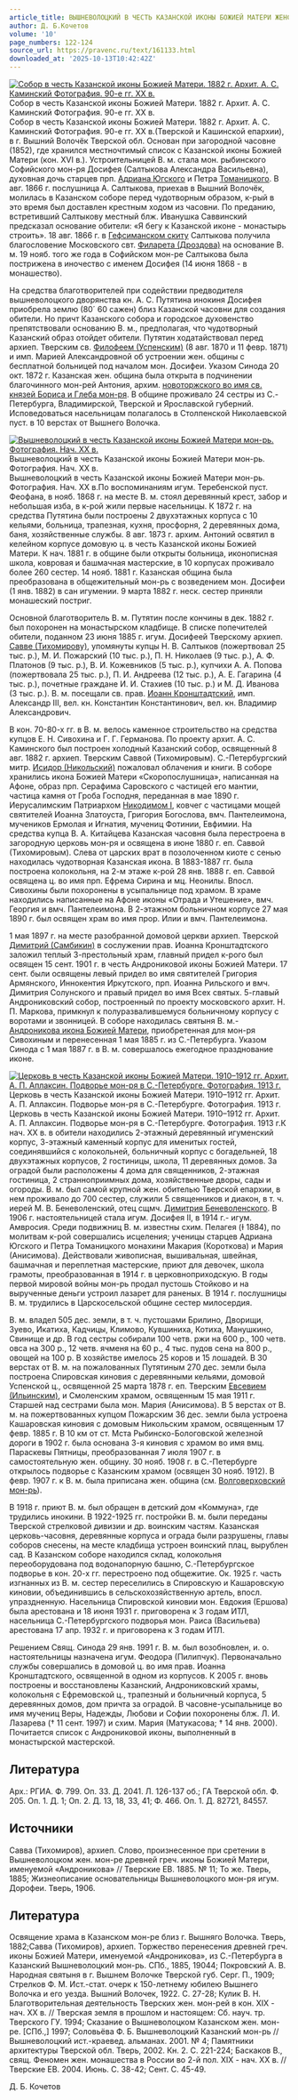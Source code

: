 ```yaml
---
article_title: ВЫШНЕВОЛОЦКИЙ В ЧЕСТЬ КАЗАНСКОЙ ИКОНЫ БОЖИЕЙ МАТЕРИ ЖЕНСКИЙ МОНАСТЫРЬ
author: Д. Б.Кочетов
volume: '10'
page_numbers: 122-124
source_url: https://pravenc.ru/text/161133.html
downloaded_at: '2025-10-13T10:42:42Z'
---
```


[![Собор в честь Казанской иконы Божией Матери. 1882 г. Архит. А. С. Каминский Фотография. 90-е гг. XX в.](https://pravenc.ru/data/975/466/1234/i200.jpg "Кликните для увеличения картинки")](https://pravenc.ru/data/975/466/1234/i400.jpg)Собор в честь Казанской иконы Божией Матери. 1882 г. Архит. А. С. Каминский Фотография. 90-е гг. XX в.  
Собор в честь Казанской иконы Божией Матери. 1882 г. Архит. А. С. Каминский Фотография. 90-е гг. XX в.(Тверской и Кашинской епархии), в г. Вышний Волочёк Тверской обл. Основан при загородной часовне (1852), где хранился местночтимый список с Казанской иконы Божией Матери (кон. XVI в.). Устроительницей В. м. стала мон. рыбинского Софийского мон-ря Досифея (Салтыкова Александра Васильевна), духовная дочь старцев прп. [Адриана Югского](<https://pravenc.ru/text/Адриана Югского.html>) и Петра [Томаницкого](https://pravenc.ru/text/Томаницкого.html). В авг. 1866 г. послушница А. Салтыкова, приехав в Вышний Волочёк, молилась в Казанском соборе перед чудотворным образом, к-рый в это время был доставлен крестным ходом из часовни. По преданию, встретивший Салтыкову местный блж. Иванушка Саввинский предсказал основание обители: «Я бегу к Казанской иконе - монастырь строить». 18 авг. 1866 г. в [Гефсиманском скиту](<https://pravenc.ru/text/Гефсиманском скиту.html>) Салтыкова получила благословение Московского свт. [Филарета (Дроздова)](https://pravenc.ru/text/Филарет.html) на основание В. м. 19 нояб. того же года в Софийском мон-ре Салтыкова была пострижена в иночество с именем Досифея (14 июня 1868 - в монашество).

На средства благотворителей при содействии предводителя вышневолоцкого дворянства кн. А. С. Путятина инокиня Досифея приобрела землю (80´
60 сажен) близ Казанской часовни для создания обители. Но причт Казанского собора и городское духовенство препятствовали основанию В. м., предполагая, что чудотворный Казанский образ отойдет обители. Путятин ходатайствовал перед архиеп. Тверским св. [Филофеем (Успенским)](<https://pravenc.ru/text/Филофеем (Успенским).html>) (8 авг. 1870 и 11 февр. 1871) и имп. Марией Александровной об устроении жен. общины с бесплатной больницей под началом мон. Досифеи. Указом Синода 20 окт. 1872 г. Казанская жен. община была открыта в подчинении благочинного мон-рей Антония, архим. [новоторжского во имя св. князей Бориса и Глеба мон-ря](<https://pravenc.ru/text/новоторжского во имя св  князей Бориса и Глеба мон-ря.html>). В общине проживало 24 сестры из С.-Петербурга, Владимирской, Тверской и Ярославской губерний. Исповедоваться насельницам полагалось в Столпенской Николаевской пуст. в 10 верстах от Вышнего Волочка.

[![Вышневолоцкий в честь Казанской иконы Божией Матери мон-рь. Фотография. Нач. ХХ в.](https://pravenc.ru/data/993/466/1234/i200.jpg "Кликните для увеличения картинки")](https://pravenc.ru/data/993/466/1234/i400.jpg)Вышневолоцкий в честь Казанской иконы Божией Матери мон-рь. Фотография. Нач. ХХ в.  
Вышневолоцкий в честь Казанской иконы Божией Матери мон-рь. Фотография. Нач. ХХ в.По воспоминаниям игум. Теребенской пуст. Феофана, в нояб. 1868 г. на месте В. м. стоял деревянный крест, забор и небольшая изба, в к-рой жили первые насельницы. К 1872 г. на средства Путятина были построены 2 двухэтажных корпуса с 10 кельями, больница, трапезная, кухня, просфорня, 2 деревянных дома, баня, хозяйственные службы. 8 авг. 1873 г. архим. Антоний освятил в келейном корпусе домовую ц. в честь Казанской иконы Божией Матери. К нач. 1881 г. в общине были открыты больница, иконописная школа, ковровая и башмачная мастерские, в 10 корпусах проживало более 260 сестер. 14 нояб. 1881 г. Казанская община была преобразована в общежительный мон-рь с возведением мон. Досифеи (1 янв. 1882) в сан игумении. 9 марта 1882 г. неск. сестер приняли монашеский постриг.

Основной благотворитель В. м. Путятин после кончины в дек. 1882 г. был похоронен на монастырском кладбище. В списке попечителей обители, поданном 23 июня 1885 г. игум. Досифеей Тверскому архиеп. [Савве (Тихомирову)](<https://pravenc.ru/text/Савве (Тихомирову).html>), упомянуты купцы Н. В. Салтыков (пожертвовал 25 тыс. р.), М. И. Пожарский (10 тыс. р.), П. Н. Николаев (9 тыс. р.), А. Ф. Платонов (9 тыс. р.), В. И. Кожевников (5 тыс. р.), купчихи А. А. Попова (пожертвовала 25 тыс. р.), П. И. Андреева (12 тыс. р.), А. Е. Гагарина (4 тыс. р.), почетные граждане И. И. Стахиев (10 тыс. р.) и М. Д. Иванова (3 тыс. р.). В. м. посещали св. прав. [Иоанн Кронштадтский](<https://pravenc.ru/text/Иоанн Кронштадтский.html>), имп. Александр III, вел. кн. Константин Константинович, вел. кн. Владимир Александрович.

В кон. 70-80-х гг. в В. м. велось каменное строительство на средства купцов Е. Н. Сивохина и Г. Г. Германова. По проекту архит. А. С. Каминского был построен холодный Казанский собор, освященный 8 авг. 1882 г. архиеп. Тверским Саввой (Тихомировым). С.-Петербургский митр. [Исидор (Никольский)](<https://pravenc.ru/text/Исидор (Никольский).html>) пожаловал облачения и книги. В соборе хранились икона Божией Матери «Скоропослушница», написанная на Афоне, образ прп. Серафима Саровского с частицей его мантии, частица камня от Гроба Господня, переданная в мае 1890 г. Иерусалимским Патриархом [Никодимом I](<https://pravenc.ru/text/Никодимом I.html>), ковчег с частицами мощей святителей Иоанна Златоуста, Григория Богослова, вмч. Пантелеимона, мучеников Ермолая и Игнатия, мучениц Фотинии, Евфимии. На средства купца В. А. Китайцева Казанская часовня была перестроена в загородную церковь мон-ря и освящена в июне 1880 г. еп. Саввой (Тихомировым). Слева от царских врат в позолоченном киоте с сенью находилась чудотворная Казанская икона. В 1883-1887 гг. была построена колокольня, на 2-м этаже к-рой 28 янв. 1888 г. еп. Саввой освящена ц. во имя прп. Ефрема Сирина и мц. Неонилы. Впосл. Сивохины были похоронены в усыпальнице под храмом. В храме находились написанные на Афоне иконы «Отрада и Утешение», вмч. Георгия и вмч. Пантелеимона. В 2-этажном больничном корпусе 27 мая 1890 г. был освящен храм во имя прор. Илии и вмч. Пантелеимона.

1 мая 1897 г. на месте разобранной домовой церкви архиеп. Тверской [Димитрий (Самбикин)](<https://pravenc.ru/text/Димитрий (Самбикин).html>) в сослужении прав. Иоанна Кронштадтского заложил теплый 3-престольный храм, главный придел к-рого был освящен 15 сент. 1901 г. в честь Андрониковой иконы Божией Матери. 17 сент. были освящены левый придел во имя святителей Григория Армянского, Иннокентия Иркутского, прп. Иоанна Рильского и вмч. Димитрия Солунского и правый придел во имя Всех святых. 5-главый Андрониковский собор, построенный по проекту московского архит. Н. П. Маркова, примкнул к полуразвалившемуся больничному корпусу с воротами и звонницей. В соборе находилась святыня В. м.- [Андроникова икона Божией Матери](<https://pravenc.ru/text/Андроникова икона Божией Матери.html>), приобретенная для мон-ря Сивохиным и перенесенная 1 мая 1885 г. из С.-Петербурга. Указом Синода с 1 мая 1887 г. в В. м. совершалось ежегодное празднование иконе.

[![Церковь в честь Казанской иконы Божией Матери. 1910–1912 гг. Архит. А. П. Аплаксин. Подворье мон-ря в С.-Петербурге. Фотография. 1913 г.](https://pravenc.ru/data/005/467/1234/i200.jpg "Кликните для увеличения картинки")](https://pravenc.ru/data/005/467/1234/i400.jpg)Церковь в честь Казанской иконы Божией Матери. 1910–1912 гг. Архит. А. П. Аплаксин. Подворье мон-ря в С.-Петербурге. Фотография. 1913 г.  
Церковь в честь Казанской иконы Божией Матери. 1910–1912 гг. Архит. А. П. Аплаксин. Подворье мон-ря в С.-Петербурге. Фотография. 1913 г.К нач. XX в. в обители находились 2-этажный деревянный игуменский корпус, 3-этажный каменный корпус для именитых гостей, соединявшийся с колокольней, больничный корпус с богадельней, 18 двухэтажных корпусов, 2 гостиницы, школа, 11 деревянных домов. За оградой были расположены 4 дома для священников, 2-этажная гостиница, 2 странноприимных дома, хозяйственные дворы, сады и огороды. В. м. был самой крупной жен. обителью Тверской епархии, в нем проживало до 700 сестер, служили 5 священников и диакон, в т. ч. иерей М. В. Беневоленский, отец сщмч. [Димитрия Беневоленского](<https://pravenc.ru/text/Димитрия Беневоленского.html>). В 1906 г. настоятельницей стала игум. Досифея II, в 1914 г.- игум. Амвросия. Среди подвижниц В. м. известны схим. Пелагея (Ɨ 1884), по молитвам к-рой совершались исцеления; ученицы старцев Адриана Югского и Петра Томаницкого монахини Макария (Короткова) и Мария (Анисимова). Действовали живописная, вышивальная, швейная, башмачная и переплетная мастерские, приют для девочек, школа грамоты, преобразованная в 1914 г. в церковноприходскую. В годы первой мировой войны мон-рь продал пустошь Стойково и на вырученные деньги устроил лазарет для раненых. В 1914 г. послушницы В. м. трудились в Царскосельской общине сестер милосердия.

В. м. владел 505 дес. земли, в т. ч. пустошами Брилино, Дворищи, Зуево, Икатиха, Кадчицы, Климово, Кувшиниха, Котиха, Манушкино, Свинище и др. В год сестры собирали 100 четв. ржи на 600 р., 100 четв. овса на 300 р., 12 четв. ячменя на 60 р., 4 тыс. пудов сена на 800 р., овощей на 100 р. В хозяйстве имелось 25 коров и 15 лошадей. В 30 верстах от В. м. на пожалованных Путятиным 270 дес. земли была построена Спировская киновия с деревянными кельями, домовой Успенской ц., освященной 25 марта 1878 г. еп. Тверским [Евсевием (Ильинским)](<https://pravenc.ru/text/Евсевием (Ильинским).html>), и Смоленским храмом, освященным 15 мая 1911 г. Старшей над сестрами была мон. Мария (Анисимова). В 5 верстах от В. м. на пожертвованных купцом Пожарским 36 дес. земли была устроена Кашаровская киновия с домовым Никольским храмом, освященным 17 февр. 1885 г. В 10 км от ст. Мста Рыбинско-Бологовской железной дороги в 1902 г. была основана 3-я киновия с храмом во имя вмц. Параскевы Пятницы, преобразованная 7 июля 1907 г. в самостоятельную жен. общину. 30 нояб. 1908 г. в С.-Петербурге открылось подворье с Казанским храмом (освящен 30 нояб. 1912). В февр. 1907 г. к В. м. была приписана жен. община (см. [Волговерховский мон-рь](<https://pravenc.ru/text/ВОЛГОВЕРХОВСКИЙ ВО ИМЯ РАВНОАПОСТОЛЬНОЙ КНЯГИНИ ОЛЬГИ ЖЕНСКИЙ МОНАСТЫРЬ.html>)).

В 1918 г. приют В. м. был обращен в детский дом «Коммуна», где трудились инокини. В 1922-1925 гг. постройки В. м. были переданы Тверской стрелковой дивизии и др. воинским частям. Казанская церковь-часовня, деревянные корпуса и ограда были разрушены, главы соборов снесены, на месте кладбища устроен воинский плац, вырублен сад. В Казанском соборе находился склад, колокольня переоборудована под водонапорную башню, С.-Петербургское подворье в кон. 20-х гг. перестроено под общежитие. Ок. 1925 г. часть изгнанных из В. м. сестер переселились в Спировскую и Кашаровскую киновии, объединившись в сельскохозяйственную артель, впосл. упраздненную. Насельница Спировской киновии мон. Евдокия (Ершова) была арестована и 18 июня 1931 г. приговорена к 3 годам ИТЛ, насельница С.-Петербургского подворья мон. Раиса (Васильева) арестована 17 апр. 1932 г. и приговорена к 3 годам ИТЛ.

Решением Свящ. Синода 29 янв. 1991 г. В. м. был возобновлен, и. о. настоятельницы назначена игум. Феодора (Пилипчук). Первоначально службы совершались в домовой ц. во имя прав. Иоанна Кронштадтского, освященной в одном из корпусов. К 2005 г. вновь построены и восстановлены Казанский, Андрониковский храмы, колокольня с Ефремовской ц., трапезный и больничный корпуса, 5 деревянных домов, дом причта за оградой. В часовне-усыпальнице во имя мучениц Веры, Надежды, Любови и Софии похоронены блж. Л. И. Лазарева († 11 сент. 1997) и схим. Мария (Матукасова; † 14 янв. 2000). Почитается список с Андрониковой иконы, выполненный в монастырской мастерской.

## Литература

Арх.: РГИА. Ф. 799. Оп. 33. Д. 2041. Л. 126-137 об.; ГА Тверской обл. Ф. 205. Оп. 1. Д. 1; Оп. 2. Д. 13, 18, 33, 41; Ф. 466. Оп. 1. Д. 82721, 84557.

## Источники

Савва (Тихомиров), архиеп. Слово, произнесенное при сретении в Вышневолоцком жен. мон-ре древней греч. иконы Божией Матери, именуемой «Андроникова» // Тверские ЕВ. 1885. № 11; То же. Тверь, 1885; Жизнеописание основательницы Вышневолоцкого мон-ря игум. Дорофеи. Тверь, 1906.

## Литература

Освящение храма в Казанском мон-ре близ г. Вышняго Волочка. Тверь, 1882;Савва (Тихомиров), архиеп. Торжество перенесения древней греч. иконы Божией Матери, именуемой «Андроникова», из С.-Петербурга в Казанский Вышневолоцкий мон-рь. СПб., 1885, 19044; Покровский А. В. Народная святыня в г. Вышнем Волочке Тверской губ. Серг. П., 1909; Стрелков Ф. М. Ист.-стат. очерк к 150-летнему юбилею Вышнего Волочка и его уезда. Вышний Волочек, 1922. С. 27-28; Кулик В. Н. Благотворительная деятельность Тверских жен. мон-рей в кон. XIX - нач. XX в. // Тверская земля в прошлом и настоящем: Сб. науч. тр. Тверского ГУ. 1994; Сказание о Вышневолоцком Казанском жен. мон-ре. [СПб.,] 1997; Соловьёва Ф. Б. Вышневолоцкий Казанский мон-рь // Вышневолоцкий ист.-краевед. альманах. 2001. № 4; Памятники архитектуры Тверской обл. Тверь, 2002. Кн. 2. С. 221-224; Баскаков В., свящ. Феномен жен. монашества в России во 2-й пол. XIX - нач. ХХ в. // Тверские ЕВ. 2004. Июнь. С. 38-42; Сент. С. 45-49.

Д. Б.  Кочетов
